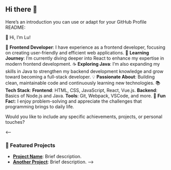 ## Hi there 👋

<!--
**VeronicaOtherWorld/VeronicaOtherWorld** is a ✨ _special_ ✨ repository because its `README.md` (this file) appears on your GitHub profile.

Here are some ideas to get you started:

- 🔭 I’m currently working on ...
- 🌱 I’m currently learning ...
- 👯 I’m looking to collaborate on ...
- 🤔 I’m looking for help with ...
- 💬 Ask me about ...
- 📫 How to reach me: ...
- 😄 Pronouns: ...
- ⚡ Fun fact: ...
-->
Here’s an introduction you can use or adapt for your GitHub Profile README:

👋 Hi, I’m Lu!

🌟 **Frontend Developer**: I have experience as a frontend developer, focusing on creating user-friendly and efficient web applications.
🚀 **Learning Journey**: I’m currently diving deeper into React to enhance my expertise in modern frontend development.
☕ **Exploring Java**: I’m also expanding my skills in Java to strengthen my backend development knowledge and grow toward becoming a full-stack developer.
💡 **Passionate About**: Building clean, maintainable code and continuously learning new technologies.
📚 **Tech Stack**:
**Frontend**: HTML, CSS, JavaScript, React, Vue.js.
**Backend**: Basics of Node.js and Java.
**Tools**: Git, Webpack, VSCode, and more.
🌈 **Fun Fac**t: I enjoy problem-solving and appreciate the challenges that programming brings to daily life.

Would you like to include any specific achievements, projects, or personal touches?

<-- 
### 📂 Featured Projects
- **[Project Name](https://github.com/username/project-name)**: Brief description.
- **[Another Project](https://github.com/username/another-project)**: Brief description.
-->
